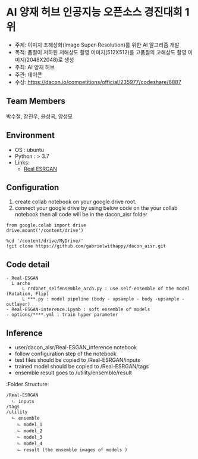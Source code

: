 # AI 양재 허브 인공지능 오픈소스 경진대회 1위

- 주제: 이미지 초해상화(Image Super-Resolution)를 위한 AI 알고리즘 개발
- 목적: 품질이 저하된 저해상도 촬영 이미지(512X512)를 고품질의 고해상도 촬영 이미지(2048X2048)로 생성
- 주최: AI 양재 허브
- 주관: 데이콘
- 수상: https://dacon.io/competitions/official/235977/codeshare/6887

## Team Members
박수철, 장진우, 윤성국, 양성모

## Environment
- OS : ubuntu
- Python : > 3.7
- Links:
  - [Real ESRGAN](https://github.com/xinntao/Real-ESRGAN)


## Configuration
1. create collab notebook on your google drive root.
2. connect your google drive by using below code on the your collab notebook
   then all code will be in the dacon_aisr folder
```
from google.colab import drive
drive.mount('/content/drive')

%cd '/content/drive/MyDrive/'
!git clone https://github.com/gabrielwithappy/dacon_aisr.git

```

## Code detail
```
- Real-ESGAN
  L archs
      L rrdbnet_selfensemble_arch.py : use self-ensemble of the model (Rotation, Flip)
      L ***.py : model pipeline (body - upsample - body -upsample -outlayer)
- Real-ESGAN-interence.ipynb : soft ensemble of models
- options/****.yml : train hyper parameter
```

## Inference
- user/dacon_aisr/Real-ESGAN_inference notebook
- follow configuration step of the notebook
- test files should be copied to /Real-ESRGAN/inputs
- trained model should be copied to /Real-ESRGAN/tags
- ensemble result goes to /utility/ensemble/result


:Folder Structure:
```
/Real-ESRGAN
  ㄴ inputs
/tags
/utility
  ㄴ ensemble
    ㄴ model_1
    ㄴ model_2
    ㄴ model_3
    ㄴ model_4
    ㄴ result (the ensemble images of models )
```
